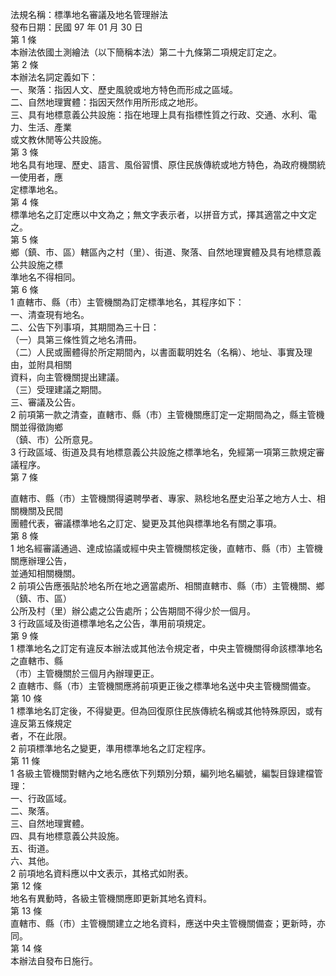 法規名稱：標準地名審議及地名管理辦法  
發布日期：民國 97 年 01 月 30 日  
第 1 條  
本辦法依國土測繪法（以下簡稱本法）第二十九條第二項規定訂定之。  
第 2 條  
本辦法名詞定義如下：  
一、聚落：指因人文、歷史風貌或地方特色而形成之區域。  
二、自然地理實體：指因天然作用所形成之地形。  
三、具有地標意義公共設施：指在地理上具有指標性質之行政、交通、水利、電力、生活、產業  
或文教休閒等公共設施。  
第 3 條  
地名具有地理、歷史、語言、風俗習慣、原住民族傳統或地方特色，為政府機關統一使用者，應  
定標準地名。  
第 4 條  
標準地名之訂定應以中文為之；無文字表示者，以拼音方式，擇其適當之中文定之。  
第 5 條  
鄉（鎮、市、區）轄區內之村（里）、街道、聚落、自然地理實體及具有地標意義公共設施之標  
準地名不得相同。  
第 6 條  
1 直轄市、縣（市）主管機關為訂定標準地名，其程序如下：  
一、清查現有地名。  
二、公告下列事項，其期間為三十日：  
（一）具第三條性質之地名清冊。  
（二）人民或團體得於所定期間內，以書面載明姓名（名稱）、地址、事實及理由，並附具相關  
資料，向主管機關提出建議。  
（三）受理建議之期間。  
三、審議及公告。  
2 前項第一款之清查，直轄市、縣（市）主管機關應訂定一定期間為之，縣主管機關並得徵詢鄉  
（鎮、市）公所意見。  
3 行政區域、街道及具有地標意義公共設施之標準地名，免經第一項第三款規定審議程序。  
第 7 條  


直轄市、縣（市）主管機關得遴聘學者、專家、熟稔地名歷史沿革之地方人士、相關機關及民間  
團體代表，審議標準地名之訂定、變更及其他與標準地名有關之事項。  
第 8 條  
1 地名經審議通過、達成協議或經中央主管機關核定後，直轄市、縣（市）主管機關應辦理公告，  
並通知相關機關。  
2 前項公告應張貼於地名所在地之適當處所、相關直轄市、縣（市）主管機關、鄉（鎮、市、區）  
公所及村（里）辦公處之公告處所；公告期間不得少於一個月。  
3 行政區域及街道標準地名之公告，準用前項規定。  
第 9 條  
1 標準地名之訂定有違反本辦法或其他法令規定者，中央主管機關得命該標準地名之直轄市、縣  
（市）主管機關於三個月內辦理更正。  
2 直轄市、縣（市）主管機關應將前項更正後之標準地名送中央主管機關備查。  
第 10 條  
1 標準地名訂定後，不得變更。但為回復原住民族傳統名稱或其他特殊原因，或有違反第五條規定  
者，不在此限。  
2 前項標準地名之變更，準用標準地名之訂定程序。  
第 11 條  
1 各級主管機關對轄內之地名應依下列類別分類，編列地名編號，編製目錄建檔管理：  
一、行政區域。  
二、聚落。  
三、自然地理實體。  
四、具有地標意義公共設施。  
五、街道。  
六、其他。  
2 前項地名資料應以中文表示，其格式如附表。  
第 12 條  
地名有異動時，各級主管機關應即更新其地名資料。  
第 13 條  
直轄市、縣（市）主管機關建立之地名資料，應送中央主管機關備查；更新時，亦同。  
第 14 條  
本辦法自發布日施行。  


